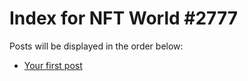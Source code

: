 # Index for NFT World #2777
Posts will be displayed in the order below:

- [Your first post](./001-first.md)

